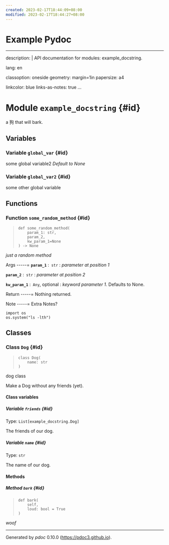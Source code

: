 ```yaml
---
created: 2023-02-17T18:44:09+08:00
modified: 2023-02-17T18:44:27+08:00
---
```


# Example Pydoc

---
description: |
    API documentation for modules: example_docstring.

lang: en

classoption: oneside
geometry: margin=1in
papersize: a4

linkcolor: blue
links-as-notes: true
...



# Module `example_docstring` {#id}

a 狗 that will bark.




## Variables



### Variable `global_var` {#id}




some global variable2 _Default to None_


### Variable `global_var2` {#id}




some other global variable



## Functions



### Function `some_random_method` {#id}




>     def some_random_method(
>         param_1: str,
>         param_2,
>         kw_param_1=None
>     ) ‑> None


_just a random method_


Args
-----=
**```param_1```** :&ensp;<code>str</code>
:   _parameter at position 1_


**```param_2```** :&ensp;<code>str</code>
:   _parameter at position 2_


**```kw_param_1```** :&ensp;<code>Any</code>, optional
:   _keyword parameter 1_. Defaults to None.



Return
-----=
Nothing returned.


Note
-----=
Extra Notes?
```
import os
os.system("ls -lth")
```



## Classes



### Class `Dog` {#id}




>     class Dog(
>         name: str
>     )


dog class

Make a Dog without any friends (yet).





#### Class variables



##### Variable `friends` {#id}



Type: `List[example_docstring.Dog]`

The friends of our dog.


##### Variable `name` {#id}



Type: `str`

The name of our dog.





#### Methods



##### Method `bark` {#id}




>     def bark(
>         self,
>         loud: bool = True
>     )


*woof*


-----
Generated by *pdoc* 0.10.0 (<https://pdoc3.github.io>).
